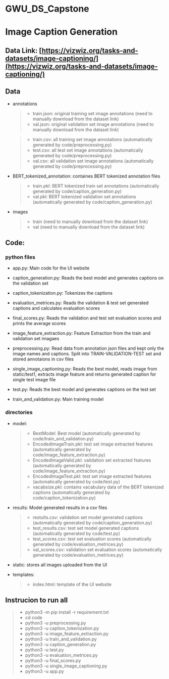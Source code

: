# GWU_DS_Capstone
# Image Caption Generation

## Data Link: [https://vizwiz.org/tasks-and-datasets/image-captioning/](https://vizwiz.org/tasks-and-datasets/image-captioning/)

## Data

- annotations
  > - train.json: original training set image annotations (need to manually download from the dataset link)
  > - val.json: original validation set image annotations (need to manually download from the dataset link)
  
  > - train.csv: all training set image annotations (automatically generated by code/preprocessing.py)
  > - test.csv: all test set image annotations (automatically generated by code/preprocessing.py)
  > - val.csv: all validation set image annotations (automatically generated by code/preprocessing.py)

- BERT_tokenized_annotation: containes BERT tokenized annotation files
  > - train.pkl: BERT tokenized train set annotations (automatically generated by code/caption_generation.py)
  > - val.pkl: BERT tokenized validation set annotations (automatically generated by code/caption_generation.py)

- images 
  > - train (need to manually download from the dataset link)
  > - val (need to manually download from the dataset link)

## Code:

### python files
- app.py: Main code for the UI website 
 
- caption_generation.py: Reads the best model and generates captions on the validation set

- caption_tokenization.py: Tokenizes the captions 

- evaluation_metrices.py: Reads the validation & test set generated captions and calculates evaluation scores

- final_scores.py: Reads the validation and test set evaluation scores and prints the average scores

- image_feature_extraction.py: Feature Extraction from the train and validation set imagaes

- preprocessing.py: Read data from annotation json files and kept only the image names and captions. Split into TRAIN-VALIDATION-TEST set and stored annotaions in csv files

- single_image_captioning.py: Reads the best model, reads image from static/test1, extracts image feature and returns generated caption for single test image file

- test.py: Reads the best model and generates captions on the test set

- train_and_validation.py: Main training model

### directories

- model: 
  > - BestModel: Best model (automatically generated by code/train_and_validation.py)
  > - EncodedImageTrain.pkl: test set image extracted features (automatically generated by code/image_feature_extraction.py)
  > - EncodedImageValid.pkl: validation set extracted features (automatically generated by code/image_feature_extraction.py)
  > - EncodedImageTest.pkl: test set image extracted features (automatically generated by code/test.py)
  > - vacabsize.pkl: contains vacabulary data of the BERT tokenized captions (automatically generated by code/caption_tokenization.py)
  
- results: Model generated results in a csv files
  > - restults.csv: validation set model generated captions (automatically generated by code/caption_generation.py)
  > - test_results.csv: test set model generated captions (automatically generated by code/test.py)
  > - test_scores.csv: test set evaluation scores (automatically generated by code/evaluation_metrices.py)
  > - val_scores.csv: validation set evaluation scores (automatically generated by code/evaluation_metrices.py)

- static: stores all images uploaded from the UI

- templates:
  > - index.html: template of the UI website


## Instrucion to run all

> - python3 -m pip install -r requirement.txt
> - cd code
> - python3 -u preprocessing.py
> - python3 -u caption_tokenization.py
> - python3 -u image_feature_extraction.py
> - python3 -u train_and_validation.py
> - python3 -u caption_generation.py
> - python3 -u test.py
> - python3 -u evaluation_metrices.py
> - python3 -u final_scores.py
> - python3 -u single_image_captioning.py
> - python3 -u app.py

